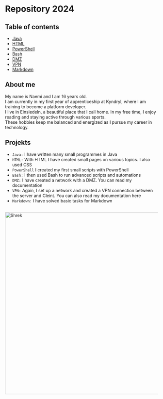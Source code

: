 # Repository 2024

## Table of contents
* [Java](https://github.com/naemi-r/BLJ2024NaRos/tree/main/Project/Java/2024)
* [HTML](https://github.com/naemi-r/BLJ2024NaRos/tree/main/Project/HTML/2024)
* [PowerShell](https://github.com/naemi-r/BLJ2024NaRos/tree/main/Project/PowerShell/2024)
* [Bash](https://github.com/naemi-r/BLJ2024NaRos/tree/main/Project/Bash/2024)
* [DMZ](https://github.com/naemi-r/BLJ2024NaRos/tree/main/Project/DMZ)
* [VPN](https://github.com/naemi-r/BLJ2024NaRos/tree/main/Project/VPN)
* [Markdown](https://github.com/naemi-r/BLJ2024NaRos/tree/main/Project/Markdown)

## About me
My name is Naemi and I am 16 years old. <br>
I am currently in my first year of apprenticeship at Kyndryl, where I am training to become a platform developer.<br>
I live in Einsiedeln, a beautiful place that I call home. In my free time, I enjoy reading and staying active through various sports. <br>
These hobbies keep me balanced and energized as I pursue my career in technology.

## Projekts

* `Java:` I have written many small programmes in Java
* `HTML:` With HTML I have created small pages on various topics. I also used CSS
* `PowerShell` I created my first small scripts with PowerShell
* `Bash:` I then used Bash to run advanced scripts and automations
* `DMZ:` I have created a network with a DMZ. You can read my documentation
* `VPN:` Again, I set up a network and created a VPN connection between the server and Cleint. You can also read my documentation here
* `Markdown:` I have solved basic tasks for Markdown

## 
<img src="https://i.insider.com/60817ec5354dde0018c06960?width=700" alt="Shrek" width="800" height="600">

